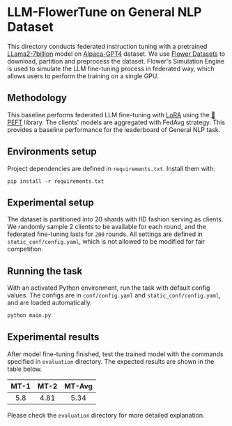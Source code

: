 # LLM-FlowerTune on General NLP Dataset

This directory conducts federated instruction tuning with a pretrained [LLama2-7billion](https://huggingface.co/openlm-research/open_llama_7b_v2) model on [Alpaca-GPT4](https://huggingface.co/datasets/vicgalle/alpaca-gpt4) dataset.
We use [Flower Datasets](https://flower.dev/docs/datasets/) to download, partition and preprocess the dataset.
Flower's Simulation Engine is used to simulate the LLM fine-tuning process in federated way,
which allows users to perform the training on a single GPU.

## Methodology
This baseline performs federated LLM fine-tuning with [LoRA](https://arxiv.org/pdf/2106.09685) using the [🤗PEFT](https://huggingface.co/docs/peft/en/index) library.
The clients' models are aggregated with FedAvg strategy.
This provides a baseline performance for the leaderboard of General NLP task.


## Environments setup
Project dependencies are defined in `requirements.txt`. Install them with:

```shell
pip install -r requirements.txt
```

## Experimental setup
The dataset is partitioned into 20 shards with IID fashion serving as clients.
We randomly sample 2 clients to be available for each round,
and the federated fine-tuning lasts for `200` rounds.
All settings are defined in `static_conf/config.yaml`, which is not allowed to be modified for fair competition.


## Running the task
With an activated Python environment, run the task with default config values. 
The configs are in `conf/config.yaml` and `static_conf/config.yaml`, and are loaded automatically.

```bash
python main.py
```

## Experimental results

After model fine-tuning finished, test the trained model with the commands specified in `evaluation` directory.
The expected results are shown in the table below.

 | MT-1 | MT-2 | MT-Avg |
|:----:|:----:|:------:|
| 5.8  | 4.81 |  5.34  |

Please check the `evaluation` directory for more detailed explanation.
